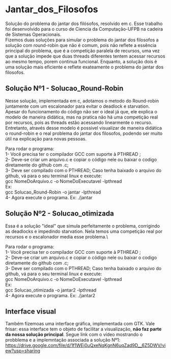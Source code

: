 # Jantar_dos_Filosofos
Solução do problema do jantar dos filósofos, resolvido em c.
Esse trabalho foi desenvolvido para o curso de Ciencia da Computação-UFPB na cadeira de Sistemas Operacionais. \
Fizemos duas soluções para simular o problema do jantar dos filosofos a solução com round-robin que não é comum, pois não reflete a essência principal do problema, que é a competição paralela de recursos, uma vez que a solução impede que duas threads diferentes tentem acessar recursos ao mesmo tempo, porem continua funcional. Enquanto, a solução dois é uma solução mais eficiente e reflete exateamente o problema do jantar dos filosofos. 

## Solução Nº1 - Solucao_Round-Robin 
Nesse solução, implementada em c, adotamos o metodo do Round-robin juntamente com um escalonador para evitar o deadlock e starvation. Apesar do funcionamento do código não ser o ideal já que, ele explica o modelo de maneira didática, mas na pratica não há uma competição real por recursos, pois as threads estão acessando linearmente o recurso. Entretanto, através desse modelo é possivel visualizar de maneira didática o round-robin e o real problema do jantar dos filosofos, podendo ser muito útil na explicação para novas pessoas.

Para rodar o programa:\
1- Você precisa ter o compilador GCC com suporte à PTHREAD ;\
2- Deve-se criar um arquivo.c e copiar o código nele ou baixar o codigo diretamente do github com .c; \
3- Deve ser compilado com o PTHREAD; Caso tenha baixado o arquivo do github, vá para o seu terminal linux e execute:\
gcc NomeDoArquivo.c -o NomeDoExecutavel -lpthread\
Ex: \
gcc Solucao_Round-Robin -o jantar -lpthread\
4- Agora execute o programa. Ex: ./jantar

## Solução Nº2 - Solucao_otimizada
Essa é a solução "ideal" que simula perfeitamente o problema, corrigindo as deadlocks e impedindo starvation. Nela temos uma competição real por recursos e o escalonador media esse problema.\

Para rodar o programa:\
1- Você precisa ter o compilador GCC com suporte à PTHREAD ;\
2- Deve-se criar um arquivo.c e copiar o código nele ou baixar o codigo diretamente do github com .c; \
3- Deve ser compilado com o PTHREAD; Caso tenha baixado o arquivo do github, vá para o seu terminal linux e execute:\
gcc NomeDoArquivo.c -o NomeDoExecutavel -lpthread\
Ex: \
gcc Solucao_otimizada -o jantar2 -lpthread\
4- Agora execute o programa. Ex: ./jantar2

## Interface visual
Também fizemoas uma interface gráfica, implementada com GTK. Vale frisar: essa interface tem o objeto de facilitar a visualização, **não faz parte da nossa solução principal**. Segue link com o vídeo mostrando o probblema e a implemntação associada a solução Nº1:
https://drive.google.com/file/d/1f1WEj0uQxeNqKgnN6uqZad9D__6Z5DWV/view?usp=sharing
